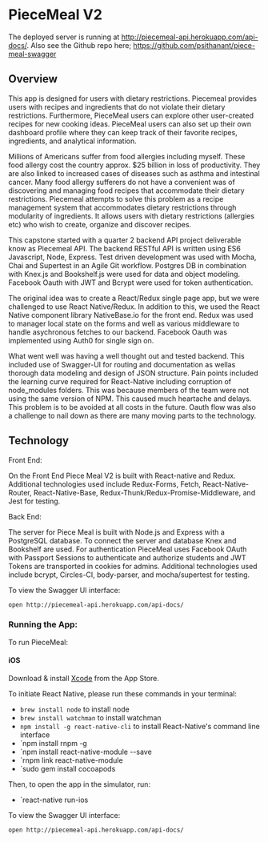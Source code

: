 # PieceMeal V2

The deployed server is running at http://piecemeal-api.herokuapp.com/api-docs/. Also see the
Github repo here; https://github.com/psithanant/piece-meal-swagger

## Overview
This app is designed for users with dietary restrictions. Piecemeal provides
users with recipes and ingredients that do not violate their dietary restrictions.
Furthermore, PieceMeal users can explore other user-created recipes for new cooking ideas.
PieceMeal users can also set up their own dashboard profile where they can
keep track of their favorite recipes, ingredients, and analytical information.

Millions of Americans suffer from food allergies including myself. These food allergy cost the country approx. $25 billion in loss of productivity. They are also linked to increased cases of diseases such as asthma and intestinal cancer. Many food allergy sufferers do not have a convenient was of discovering and managing food recipes that accommodate their dietary restrictions. Piecemeal attempts to solve this problem as a recipe management system that accommodates dietary restrictions through modularity of ingredients. It allows users with dietary restrictions (allergies etc) who wish to create, organize and discover recipes.

This capstone started with a quarter 2 backend API project deliverable know as Piecemeal API. The backend RESTful API is written using ES6 Javascript, Node, Express. Test driven development was used with Mocha, Chai and Supertest in an Agile Git workflow. Postgres DB in combination with Knex.js and Bookshelf.js were used for data and object modeling. Facebook Oauth with JWT and Bcrypt were used for token authentication.

The original idea was to create a React/Redux single page app, but we were challenged to use React Native/Redux. In addition to this, we used the React Native component library NativeBase.io for the front end. Redux was used to manager local state on the forms and well as various middleware to handle asychronous fetches to our backend. Facebook Oauth was implemented using Auth0 for single sign on.

What went well was having a well thought out and tested backend. This included use of Swagger-UI for routing and documentation as wellas thorough data modeling and design of JSON structure. Pain points included the learning curve required for React-Native including corruption of node_modules folders. This was because members of the team were not using the same version of NPM. This caused much heartache and delays. This problem is to be avoided at all costs in the future. Oauth flow was also a challenge to nail down as there are many moving parts to the technology.

## Technology

Front End:

On the Front End Piece Meal V2 is built with React-native and Redux. Additional technologies used include Redux-Forms, Fetch, React-Native-Router, React-Native-Base, Redux-Thunk/Redux-Promise-Middleware, and Jest for testing.

Back End:

The server for Piece Meal is built with Node.js and Express with a PostgreSQL database. To connect the server and database Knex and Bookshelf are used.
For authentication PieceMeal uses Facebook OAuth with Passport Sessions to authenticate and authorize students and JWT Tokens are transported in cookies for admins. Additional technologies used include bcrypt, Circles-CI, body-parser, and mocha/supertest for testing.

To view the Swagger UI interface:

```
open http://piecemeal-api.herokuapp.com/api-docs/
```

### Running the App:
To run PieceMeal:

#### iOS

Download & install [Xcode](https://itunes.apple.com/us/app/xcode/id497799835?mt=12) from the App Store.

To initiate React Native, please run these commands in your terminal:
  - `brew install node` to install node
  - `brew install watchman` to install watchman
  - `npm install -g react-native-cli` to install React-Native's command line interface
  - `npm install rnpm -g
  - `npm install react-native-module --save
  - `rnpm link react-native-module
  - `sudo gem install cocoapods

Then, to open the app in the simulator, run:
  - `react-native run-ios

To view the Swagger UI interface:

```
open http://piecemeal-api.herokuapp.com/api-docs/
```
